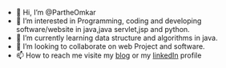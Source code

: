 - 👋 Hi, I’m @PartheOmkar
- 👀 I’m interested in Programming, coding and developing software/website in java,java servlet,jsp and python.
- 🌱 I’m currently learning data structure and algorithms in java.
- 💞️ I’m looking to collaborate on web Project and software.
- 📫 How to reach me visite my [blog](https://codeworld19.blogspot.com/) or my [linkedIn](https://www.linkedin.com/in/omkar-parthe-1a05a9184) profile

<!---
PartheOmkar/PartheOmkar is a ✨ special ✨ repository because its `README.md` (this file) appears on your GitHub profile.
You can click the Preview link to take a look at your changes.
--->
